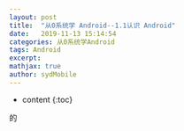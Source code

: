 ```yaml
---
layout: post
title:  "从0系统学 Android--1.1认识 Android"
date:   2019-11-13 15:14:54
categories: 从0系统学Android
tags: Android
excerpt:
mathjax: true
author: sydMobile
---
```

* content
{:toc}
















的

